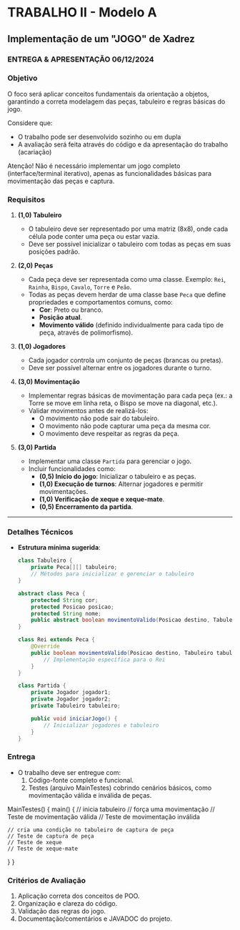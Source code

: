 # TRABALHO II - Modelo A

## **Implementação de um "JOGO" de Xadrez**

### ENTREGA & APRESENTAÇÃO 06/12/2024

### **Objetivo**
O foco será aplicar conceitos fundamentais da orientação a objetos, garantindo a correta modelagem das peças, tabuleiro e regras básicas do jogo.

Considere que:
- O trabalho pode ser desenvolvido sozinho ou em dupla
- A avaliação será feita através do código e da apresentação do trabalho (acariação)

Atenção! Não é necessário implementar um jogo completo (interface/terminal iterativo), apenas as funcionalidades básicas para movimentação das peças e captura.


### **Requisitos**
1. **(1,0) Tabuleiro**  
   - O tabuleiro deve ser representado por uma matriz (8x8), onde cada célula pode conter uma peça ou estar vazia.
   - Deve ser possível inicializar o tabuleiro com todas as peças em suas posições padrão.

2. **(2,0) Peças**  
   - Cada peça deve ser representada como uma classe. Exemplo: `Rei`, `Rainha`, `Bispo`, `Cavalo`, `Torre` e `Peão`.
   - Todas as peças devem herdar de uma classe base `Peca` que define propriedades e comportamentos comuns, como:
     - **Cor**: Preto ou branco.
     - **Posição atual**.
     - **Movimento válido** (definido individualmente para cada tipo de peça, através de polimorfismo).

3. **(1,0) Jogadores**  
   - Cada jogador controla um conjunto de peças (brancas ou pretas).
   - Deve ser possível alternar entre os jogadores durante o turno.

4. **(3,0) Movimentação**  
   - Implementar regras básicas de movimentação para cada peça (ex.: a Torre se move em linha reta, o Bispo se move na diagonal, etc.).
   - Validar movimentos antes de realizá-los:
     - O movimento não pode sair do tabuleiro.
     - O movimento não pode capturar uma peça da mesma cor.
     - O movimento deve respeitar as regras da peça.

5. **(3,0) Partida**  
   - Implementar uma classe `Partida` para gerenciar o jogo.
   - Incluir funcionalidades como:
     - **(0,5) Início do jogo**: Inicializar o tabuleiro e as peças.
     - **(1,0) Execução de turnos**: Alternar jogadores e permitir movimentações.
     - **(1,0) Verificação de xeque e xeque-mate**. 
     - **(0,5) Encerramento da partida**.

---

### **Detalhes Técnicos**
- **Estrutura mínima sugerida**:
  ```java
  class Tabuleiro {
      private Peca[][] tabuleiro;
      // Métodos para inicializar e gerenciar o tabuleiro
  }

  abstract class Peca {
      protected String cor;
      protected Posicao posicao;
      protected String nome;
      public abstract boolean movimentoValido(Posicao destino, Tabuleiro tabuleiro);
  }

  class Rei extends Peca {
      @Override
      public boolean movimentoValido(Posicao destino, Tabuleiro tabuleiro) {
          // Implementação específica para o Rei
      }
  }

  class Partida {
      private Jogador jogador1;
      private Jogador jogador2;
      private Tabuleiro tabuleiro;

      public void iniciarJogo() {
          // Inicializar jogadores e tabuleiro
      }
  }
  ```

### **Entrega**
- O trabalho deve ser entregue com:
  1. Código-fonte completo e funcional.
  2. Testes (arquivo MainTestes) cobrindo cenários básicos, como movimentação válida e inválida de peças. 

MainTestes() {
  main() {
    // inicia tabuleiro
    // força uma movimentação
      // Teste de movimentação válida
      // Teste de movimentação inválida
    
    // cria uma condição no tabuleiro de captura de peça
    // Teste de captura de peça
    // Teste de xeque
    // Teste de xeque-mate
  }
}


### **Critérios de Avaliação**
1. Aplicação correta dos conceitos de POO.
2. Organização e clareza do código.
3. Validação das regras do jogo.
4. Documentação/comentários e JAVADOC do projeto.
